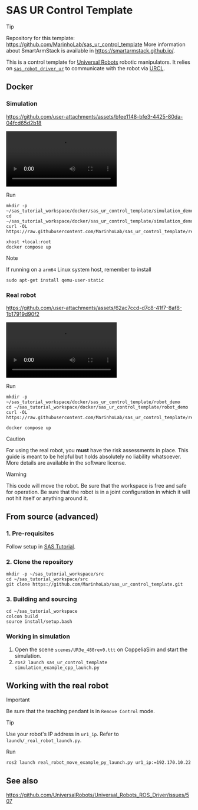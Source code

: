 # SAS UR Control Template

> [!TIP]
> Repository for this template: https://github.com/MarinhoLab/sas_ur_control_template
> More information about SmartArmStack is available in https://smartarmstack.github.io/.

This is a control template for [Universal Robots](https://www.universal-robots.com) robotic manipulators. It relies on [`sas_robot_driver_ur`](https://github.com/MarinhoLab/sas_robot_driver_ur) to communicate
with the robot via [URCL](https://github.com/UniversalRobots/Universal_Robots_Client_Library).

## Docker

### Simulation

https://github.com/user-attachments/assets/bfee1148-bfe3-4425-80da-04fcd65d2b18

![](./sas_urct_simulation.mp4)

Run

```commandline
mkdir -p ~/sas_tutorial_workspace/docker/sas_ur_control_template/simulation_demo
cd ~/sas_tutorial_workspace/docker/sas_ur_control_template/simulation_demo
curl -OL https://raw.githubusercontent.com/MarinhoLab/sas_ur_control_template/refs/heads/main/.devel/simulation_demo/compose.yml

xhost +local:root
docker compose up
```

> [!NOTE]
> If running on a `arm64` Linux system host, remember to install
> ```commandline
> sudo apt-get install qemu-user-static
> ```

### Real robot

https://github.com/user-attachments/assets/62ac7ccd-d7c8-41f7-8af8-1b17919d90f2

![](./sas_urct_realrobot.mp4)

Run

```commandline
mkdir -p ~/sas_tutorial_workspace/docker/sas_ur_control_template/robot_demo
cd ~/sas_tutorial_workspace/docker/sas_ur_control_template/robot_demo
curl -OL https://raw.githubusercontent.com/MarinhoLab/sas_ur_control_template/refs/heads/main/.devel/robot_demo/compose.yml

docker compose up
```

> [!CAUTION]
> For using the real robot, you **must** have the risk assessments in place. 
> This guide is meant to be helpful but holds absolutely no liability whatsoever. More details are available in the software license.

> [!WARNING]
> This code will move the robot. Be sure that the workspace is free and safe for operation.
> Be sure that the robot is in a joint configuration in which it will not hit itself or anything around it. 

## From source (advanced)

### 1. Pre-requisites

Follow setup in [SAS Tutorial](https://ros2-tutorial.readthedocs.io/en/latest/sas/installation.html).

### 2. Clone the repository
 
```commandLine
mkdir -p ~/sas_tutorial_workspace/src
cd ~/sas_tutorial_workspace/src
git clone https://github.com/MarinhoLab/sas_ur_control_template.git
```

### 3. Building and sourcing

```commandLine
cd ~/sas_tutorial_workspace
colcon build
source install/setup.bash
```

### Working in simulation

1. Open the scene `scenes/UR3e_480rev0.ttt` on CoppeliaSim and start the simulation.
2. `ros2 launch sas_ur_control_template simulation_example_cpp_launch.py`

## Working with the real robot

> [!IMPORTANT]
> Be sure that the teaching pendant is in `Remove Control` mode.

> [!TIP]
> Use your robot's IP address in `ur1_ip`. Refer to `launch/_real_robot_launch.py`.

Run

```commandline
ros2 launch real_robot_move_example_py_launch.py ur1_ip:=192.170.10.22
```

## See also

https://github.com/UniversalRobots/Universal_Robots_ROS_Driver/issues/507
